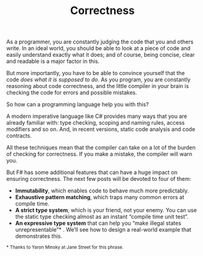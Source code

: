 ﻿---
layout: post
title: "Correctness"
description: "How to write 'compile time unit tests'"
nav: why-use-fsharp
seriesId: "Why use F#?"
seriesOrder: 18
categories: [Correctness]
---

As a programmer, you are constantly judging the code that you and others write. In an ideal world, you should be able to look at a piece of code and easily understand exactly what it does; and of course, being concise, clear and readable is a major factor in this. 

But more importantly, you have to be able to convince yourself that the code *does what it is supposed to do*. As you program, you are constantly reasoning about code correctness, and the little compiler in your brain is checking the code for errors and possible mistakes. 

So how can a programming language help you with this?  

A modern imperative language like C# provides many ways that you are already familiar with: type checking, scoping and naming rules, access modifiers and so on. And, in recent versions, static code analysis and code contracts.  

All these techniques mean that the compiler can take on a lot of the burden of checking for correctness. If you make a mistake, the compiler will warn you.

But F# has some additional features that can have a huge impact on ensuring correctness. The next few posts will be devoted to four of them:

* **Immutability**, which enables code to behave much more predictably.
* **Exhaustive pattern matching**, which traps many common errors at compile time.
* **A strict type system**, which is your friend, not your enemy. You can use the static type checking almost as an instant “compile time unit test”.
* **An expressive type system** that can help you “make illegal states unrepresentable”* . We’ll see how to design a real-world example that demonstrates this.

<sub>* Thanks to Yaron Minsky at Jane Street for this phrase.</sub>
